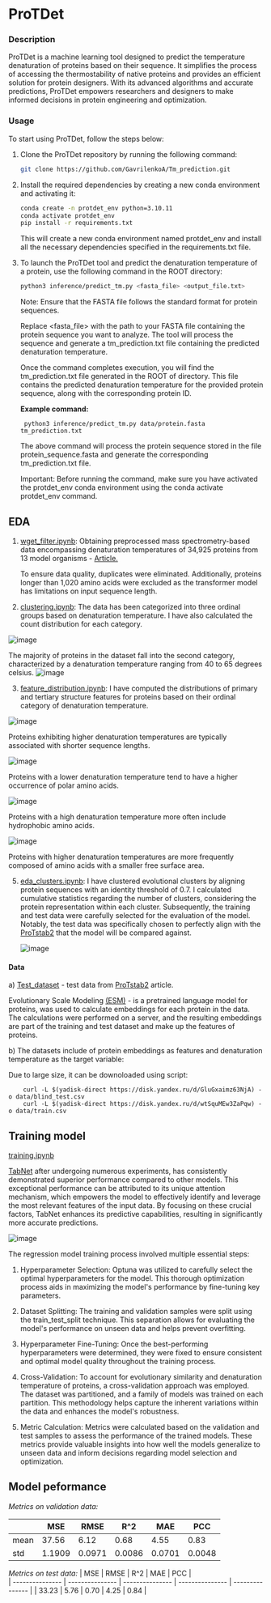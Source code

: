 # ProTDet


### Description

ProTDet is a machine learning tool designed to predict the temperature denaturation of proteins based on their sequence. It simplifies the process of accessing the thermostability of native proteins and provides an efficient solution for protein designers. With its advanced algorithms and accurate predictions, ProTDet empowers researchers and designers to make informed decisions in protein engineering and optimization.

### Usage

To start using ProTDet, follow the steps below:

1. Clone the ProTDet repository by running the following command:
    
    ```bash
    git clone https://github.com/GavrilenkoA/Tm_prediction.git
    ```
    
2. Install the required dependencies by creating a new conda environment and activating it:
    
    ```bash
    conda create -n protdet_env python=3.10.11
    conda activate protdet_env
    pip install -r requirements.txt
    ```
    
    This will create a new conda environment named protdet_env and install all the necessary dependencies specified in the requirements.txt
    file.
    
3. To launch the ProTDet tool and predict the denaturation temperature of a protein, use the following command in the ROOT directory:
    
    ```bash
    python3 inference/predict_tm.py <fasta_file> <output_file.txt>
    ```
    

	Note: Ensure that the FASTA file follows the standard format for protein sequences.

	Replace <fasta_file> with the path to your FASTA file containing the protein sequence you want to analyze. The tool will 	process the sequence and generate a tm_prediction.txt file containing the predicted denaturation temperature.

	Once the command completes execution, you will find the tm_prediction.txt file generated in the ROOT of directory. This file contains the predicted denaturation temperature for the provided protein sequence, along with the corresponding protein ID.

   **Example command:**
   
   		python3 inference/predict_tm.py data/protein.fasta tm_prediction.txt

	The above command will process the protein sequence stored in the file protein_sequence.fasta and generate the corresponding 	 tm_prediction.txt file.

	Important: Before running the command, make sure you have activated the protdet_env conda environment using the conda activate protdet_env command.

## EDA
1. [wget_filter.ipynb](./process_data/wget_filter.ipynb): Obtaining preprocessed mass spectrometry-based data encompassing denaturation temperatures of 34,925 proteins from 13 model organisms - [Article.](https://www.nature.com/articles/s41592-020-0801-4 )

	To ensure data quality, duplicates were eliminated. Additionally, proteins longer than 1,020 amino acids were excluded as the transformer model has limitations on input sequence length.

3. [clustering.ipynb](./process_data/clustering.ipynb): The data has been categorized into three ordinal groups based on denaturation temperature. I have also calculated the count distribution for each category.

![image](https://github.com/GavrilenkoA/Tm_prediction/assets/92908421/3b596bbb-d509-49b2-bbcb-459bedea7206)

The majority of proteins in the dataset fall into the second category, characterized by a denaturation temperature ranging from 40 to 65 degrees celsius.
![image](https://github.com/GavrilenkoA/Tm_prediction/assets/92908421/eeed7d7e-5f82-4b96-95f5-3bdab09ecb01)



3. [feature_distribution.ipynb](./process_data/feature_distribution.ipynb): I have computed the distributions of primary and tertiary structure features for proteins based on their ordinal category of denaturation temperature.



![image](https://github.com/GavrilenkoA/Tm_prediction/assets/92908421/4a46d603-fdee-488a-b87f-28dc10a92b06)

Proteins exhibiting higher denaturation temperatures are typically associated with shorter sequence lengths.

![image](https://github.com/GavrilenkoA/Tm_prediction/assets/92908421/cc9eda02-b9a0-4746-aa43-993181f35ccf)

Proteins with a lower denaturation temperature tend to have a higher occurrence of polar amino acids.

![image](https://github.com/GavrilenkoA/Tm_prediction/assets/92908421/59cca46c-d581-4072-a4d1-a22860668de8)

Proteins with a high denaturation temperature more often include hydrophobic amino acids.

![image](https://github.com/GavrilenkoA/Tm_prediction/assets/92908421/812de67b-2e26-4f64-9206-6243aa3afba4)

Proteins with higher denaturation temperatures are more frequently composed of amino acids with a smaller free surface area.



5. [eda_clusters.ipynb](./process_data/eda_clusters.ipynb): I have clustered evolutional clusters by aligning protein sequences with an identity threshold of 0.7. I calculated cumulative statistics regarding the number of clusters, considering the protein representation 	within each cluster. Subsequently, the training and test data were carefully selected for the evaluation of the model. Notably, the test data was specifically chosen to perfectly align with the [ProTstab2](https://www.mdpi.com/1422-0067/23/18/10798) that the model will be compared against.

   ![image](https://github.com/GavrilenkoA/Tm_prediction/assets/92908421/5553ff9f-b594-47ce-801d-339a82fdcfb9)

#### Data
a) [Test_dataset](./data/test_dataset.csv) - test data from [ProTstab2](https://www.mdpi.com/1422-0067/23/18/10798) article.

Evolutionary Scale Modeling [(ESM)](https://www.pnas.org/doi/full/10.1073/pnas.2016239118)  - is a pretrained language model for proteins, was used to calculate embeddings for each protein in the data. The calculations were performed on a server, and the resulting embeddings are part of the training and test dataset and make up the features of proteins.

b) The datasets include of protein embeddings as features and denaturation temperature as the target variable:

Due to large size, it can be downoloaded using script:

    	curl -L $(yadisk-direct https://disk.yandex.ru/d/GluGxaimz63NjA) -o data/blind_test.csv
     	curl -L $(yadisk-direct https://disk.yandex.ru/d/wtSquMEw3ZaPqw) -o data/train.csv
    	




## Training model
[training.ipynb](./training/train_valid.ipynb)

[TabNet](https://arxiv.org/abs/1908.07442) after undergoing numerous experiments, has consistently demonstrated superior performance compared to other models. This exceptional performance can be attributed to its unique attention mechanism, which empowers the model to effectively identify and leverage the most relevant features of the input data. By focusing on these crucial factors, TabNet enhances its predictive capabilities, resulting in significantly more accurate predictions.

![image](https://github.com/GavrilenkoA/Tm_prediction/assets/92908421/f8b6ff7e-fbe8-4aa5-86e5-4f85cfcf26d0)

The regression model training process involved multiple essential steps:
1. Hyperparameter Selection: Optuna was utilized to carefully select the optimal hyperparameters for the model. This thorough optimization process aids in maximizing the model's performance by fine-tuning key parameters.

2. Dataset Splitting: The training and validation samples were split using the train_test_split technique. This separation allows for evaluating the model's performance on unseen data and helps prevent overfitting.

3. Hyperparameter Fine-Tuning: Once the best-performing hyperparameters were determined, they were fixed to ensure consistent and optimal model quality throughout the training process.

4. Cross-Validation: To account for evolutionary similarity and denaturation temperature of proteins, a cross-validation approach was employed. The dataset was partitioned, and a family of models was trained on each partition. This methodology helps capture the inherent variations within the data and enhances the model's robustness.

5. Metric Calculation: Metrics were calculated based on the validation and test samples to assess the performance of the trained models. These metrics provide valuable insights into how well the models generalize to unseen data and inform decisions regarding model selection and optimization.

## Model peformance
*Metrics on validation data:*

|                 | MSE             | RMSE            |  R^2            |  MAE            |  PCC            |         
| --------------- | --------------- | --------------- | --------------- | --------------- | --------------- |
| mean            |  37.56          | 6.12            | 0.68            | 4.55            |  0.83           |
| std             | 1.1909          | 0.0971          |  0.0086         | 0.0701          |  0.0048         |

*Metrics on test data:*
| MSE             | RMSE            |  R^2            |  MAE            |  PCC            |         
| --------------- | --------------- | --------------- | --------------- | --------------- |
|  33.23          | 5.76            | 0.70            | 4.25            |     0.84        |


   	
   






